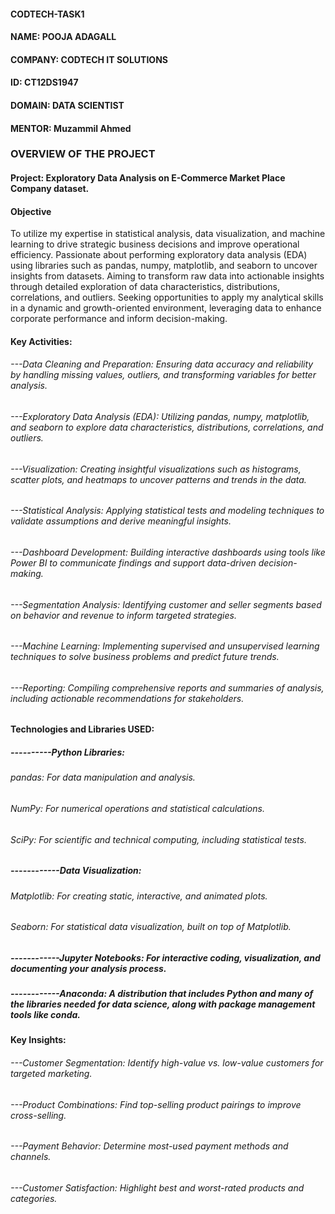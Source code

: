 #### CODTECH-TASK1
#### NAME: POOJA ADAGALL
#### COMPANY: CODTECH IT SOLUTIONS
#### ID: CT12DS1947
#### DOMAIN: DATA SCIENTIST
#### MENTOR: Muzammil Ahmed

### OVERVIEW OF THE PROJECT

#### Project: Exploratory Data Analysis on E-Commerce Market Place Company dataset.

#### Objective
To utilize my expertise in statistical analysis, data visualization, and machine learning to drive strategic business decisions and improve operational efficiency. Passionate about performing exploratory data analysis (EDA) using libraries such as pandas, numpy, matplotlib, and seaborn to uncover insights from datasets. Aiming to transform raw data into actionable insights through detailed exploration of data characteristics, distributions, correlations, and outliers. Seeking opportunities to apply my analytical skills in a dynamic and growth-oriented environment, leveraging data to enhance corporate performance and inform decision-making.

#### Key Activities:

###### ---Data Cleaning and Preparation: Ensuring data accuracy and reliability by handling missing values, outliers, and transforming variables for better analysis.

###### ---Exploratory Data Analysis (EDA): Utilizing pandas, numpy, matplotlib, and seaborn to explore data characteristics, distributions, correlations, and outliers.

###### ---Visualization: Creating insightful visualizations such as histograms, scatter plots, and heatmaps to uncover patterns and trends in the data.

###### ---Statistical Analysis: Applying statistical tests and modeling techniques to validate assumptions and derive meaningful insights.

###### ---Dashboard Development: Building interactive dashboards using tools like Power BI to communicate findings and support data-driven decision-making.

###### ---Segmentation Analysis: Identifying customer and seller segments based on behavior and revenue to inform targeted strategies.

###### ---Machine Learning: Implementing supervised and unsupervised learning techniques to solve business problems and predict future trends.

###### ---Reporting: Compiling comprehensive reports and summaries of analysis, including actionable recommendations for stakeholders.

 
 
 
 #### Technologies and Libraries USED:

 ##### ----------Python Libraries:
             
  ###### pandas: For data manipulation and analysis.
  ###### NumPy: For numerical operations and statistical calculations.
  ###### SciPy: For scientific and technical computing, including statistical tests.
        
##### ------------Data Visualization:

 ###### Matplotlib: For creating static, interactive, and animated plots.
 ###### Seaborn: For statistical data visualization, built on top of Matplotlib.

##### ------------Jupyter Notebooks: For interactive coding, visualization, and documenting your analysis process.

##### ------------Anaconda: A distribution that includes Python and many of the libraries needed for data science, along with package management tools like conda.


#### Key Insights:

###### ---Customer Segmentation: Identify high-value vs. low-value customers for targeted marketing.

###### ---Product Combinations: Find top-selling product pairings to improve cross-selling.

###### ---Payment Behavior: Determine most-used payment methods and channels.

###### ---Customer Satisfaction: Highlight best and worst-rated products and categories.

